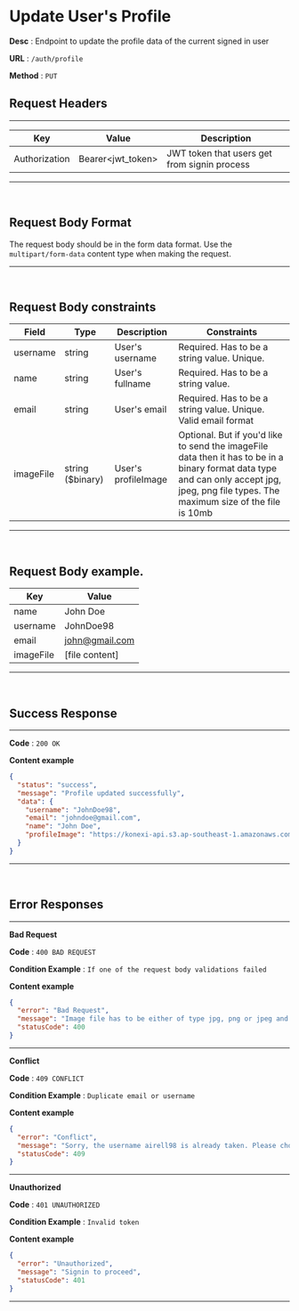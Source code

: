 # Update User's Profile

**Desc** : Endpoint to update the profile data of the current signed in user

**URL** : `/auth/profile`

**Method** : `PUT`

## **Request Headers**

---

| Key           | Value             | Description                                  |
| ------------- | ----------------- | -------------------------------------------- |
| Authorization | Bearer<jwt_token> | JWT token that users get from signin process |

---

<br/>

## **Request Body Format**

The request body should be in the form data format. Use the `multipart/form-data` content type when making the request.

---

<br/>

## **Request Body constraints**

| Field     | Type             | Description         | Constraints                                                                                                                                                                               |
| --------- | ---------------- | ------------------- | ----------------------------------------------------------------------------------------------------------------------------------------------------------------------------------------- |
| username  | string           | User's username     | Required. Has to be a string value. Unique.                                                                                                                                               |
| name      | string           | User's fullname     | Required. Has to be a string value.                                                                                                                                                       |
| email     | string           | User's email        | Required. Has to be a string value. Unique. Valid email format                                                                                                                            |
| imageFile | string ($binary) | User's profileImage | Optional. But if you'd like to send the imageFile data then it has to be in a binary format data type and can only accept jpg, jpeg, png file types. The maximum size of the file is 10mb |

---

<br/>

## **Request Body example**.

| Key       | Value          |
| --------- | -------------- |
| name      | John Doe       |
| username  | JohnDoe98      |
| email     | john@gmail.com |
| imageFile | [file content] |

---

<br/>

## **Success Response**

---

**Code** : `200 OK`

**Content example**

```json
{
  "status": "success",
  "message": "Profile updated successfully",
  "data": {
    "username": "JohnDoe98",
    "email": "johndoe@gmail.com",
    "name": "John Doe",
    "profileImage": "https://konexi-api.s3.ap-southeast-1.amazonaws.com/download.png-859b0694feda9b48b108da0d3af1eda6643c3f63292b4e2aaacf02fc7e673aba?X-Amz-Algorithm=AWS4-HMAC-SHA256&X-Amz-Content-Sha256=UNSIGNED-PAYLOAD&X-Amz-Credential=AKIA3PGECPGBLNU5I2WU%2F20230728%2Fap-southeast-1%2Fs3%2Faws4_request&X-Amz-Date=20230728T084216Z&X-Amz-Expires=3600&X-Amz-Signature=57584c85dab63266e0d9638777be951ffecb01926abdc1e5ecb42f953a9f16d6&X-Amz-SignedHeaders=host&x-id=GetObject"
  }
}
```

---

<br/>

## **Error Responses**

---

**Bad Request**

**Code** : `400 BAD REQUEST`

**Condition Example** : `If one of the request body validations failed`

**Content example**

```json
{
  "error": "Bad Request",
  "message": "Image file has to be either of type jpg, png or jpeg and it's file size cannot be more than 10 MB",
  "statusCode": 400
}
```

---

**Conflict**

**Code** : `409 CONFLICT`

**Condition Example** : `Duplicate email or username`

**Content example**

```json
{
  "error": "Conflict",
  "message": "Sorry, the username airell98 is already taken. Please choose a different username.",
  "statusCode": 409
}
```

---

**Unauthorized**

**Code** : `401 UNAUTHORIZED`

**Condition Example** : `Invalid token`

**Content example**

```json
{
  "error": "Unauthorized",
  "message": "Signin to proceed",
  "statusCode": 401
}
```

---
